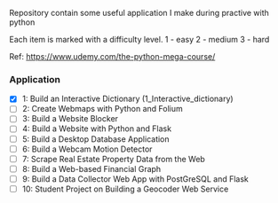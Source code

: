 Repository contain some useful application I make during practive with python

Each item is marked with a difficulty level.
1 - easy
2 - medium
3 - hard

Ref: https://www.udemy.com/the-python-mega-course/

### Application
- [x] 1: Build an Interactive Dictionary (1_Interactive_dictionary)
- [ ] 2: Create Webmaps with Python and Folium
- [ ] 3: Build a Website Blocker
- [ ] 4: Build a Website with Python and Flask
- [ ] 5: Build a Desktop Database Application
- [ ] 6: Build a Webcam Motion Detector
- [ ] 7: Scrape Real Estate Property Data from the Web
- [ ] 8: Build a Web-based Financial Graph
- [ ] 9: Build a Data Collector Web App with PostGreSQL and Flask
- [ ] 10: Student Project on Building a Geocoder Web Service